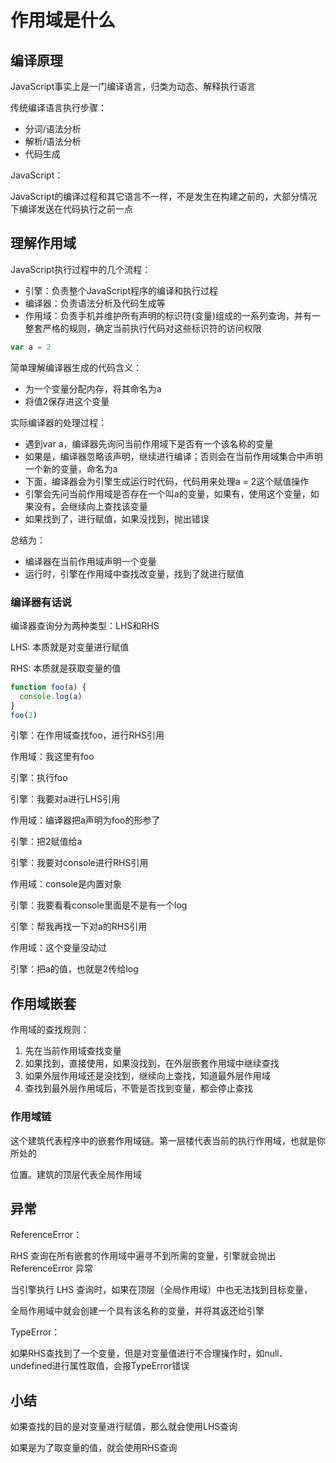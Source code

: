 # 作用域是什么

## 编译原理

JavaScript事实上是一门编译语言，归类为动态、解释执行语言

传统编译语言执行步骤：

- 分词/语法分析
- 解析/语法分析
- 代码生成

JavaScript：

JavaScript的编译过程和其它语言不一样，不是发生在构建之前的，大部分情况下编译发送在代码执行之前一点

## 理解作用域

JavaScript执行过程中的几个流程：

- 引擎：负责整个JavaScript程序的编译和执行过程
- 编译器：负责语法分析及代码生成等
- 作用域：负责手机并维护所有声明的标识符(变量)组成的一系列查询，并有一整套严格的规则，确定当前执行代码对这些标识符的访问权限

```javascript
var a = 2
```

简单理解编译器生成的代码含义：

- 为一个变量分配内存，将其命名为a
- 将值2保存进这个变量

实际编译器的处理过程：

- 遇到var a，编译器先询问当前作用域下是否有一个该名称的变量
- 如果是，编译器忽略该声明，继续进行编译；否则会在当前作用域集合中声明一个新的变量，命名为a
- 下面，编译器会为引擎生成运行时代码，代码用来处理a = 2这个赋值操作
- 引擎会先问当前作用域是否存在一个叫a的变量，如果有，使用这个变量，如果没有，会继续向上查找该变量
- 如果找到了，进行赋值，如果没找到，抛出错误

总结为：

- 编译器在当前作用域声明一个变量
- 运行时，引擎在作用域中查找改变量，找到了就进行赋值

### 编译器有话说

编译器查询分为两种类型：LHS和RHS

LHS: 本质就是对变量进行赋值

RHS: 本质就是获取变量的值

```javascript
function foo(a) {
  console.log(a)
}
foo(2)
```

引擎：在作用域查找foo，进行RHS引用

作用域：我这里有foo

引擎：执行foo

引擎：我要对a进行LHS引用

作用域：编译器把a声明为foo的形参了

引擎：把2赋值给a

引擎：我要对console进行RHS引用

作用域：console是内置对象

引擎：我要看看console里面是不是有一个log

引擎：帮我再找一下对a的RHS引用

作用域：这个变量没动过

引擎：把a的值，也就是2传给log

## 作用域嵌套

作用域的查找规则：

1. 先在当前作用域查找变量
2. 如果找到，直接使用，如果没找到，在外层嵌套作用域中继续查找
3. 如果外层作用域还是没找到，继续向上查找，知道最外层作用域
4. 查找到最外层作用域后，不管是否找到变量，都会停止查找

### 作用域链

这个建筑代表程序中的嵌套作用域链。第一层楼代表当前的执行作用域，也就是你所处的 

位置。建筑的顶层代表全局作用域



## 异常

ReferenceError：

RHS 查询在所有嵌套的作用域中遍寻不到所需的变量，引擎就会抛出 ReferenceError 异常

当引擎执行 LHS 查询时，如果在顶层（全局作用域）中也无法找到目标变量， 

全局作用域中就会创建一个具有该名称的变量，并将其返还给引擎

TypeError：

如果RHS查找到了一个变量，但是对变量值进行不合理操作时，如null、undefined进行属性取值，会报TypeError错误

## 小结

如果查找的目的是对变量进行赋值，那么就会使用LHS查询

如果是为了取变量的值，就会使用RHS查询

